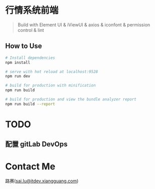 # 行情系统前端

> Build with Element UI & iViewUI & axios & iconfont & permission control & lint

## How to Use

``` bash
# Install dependencies
npm install

# serve with hot reload at localhost:9528
npm run dev

# build for production with minification
npm run build

# build for production and view the bundle analyzer report
npm run build --report
```

#  TODO
## 配置 gitLab DevOps 

# Contact Me
路赛(sai.lu@itdev.xiangguang.com)
